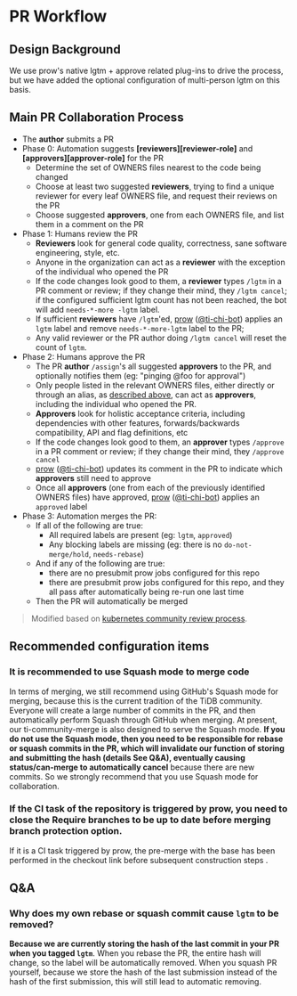 # PR Workflow 

## Design Background 

We use prow's native lgtm + approve related plug-ins to drive the process, but we have added the optional configuration of multi-person lgtm on this basis. 

## Main PR Collaboration Process
- The **author** submits a PR
- Phase 0: Automation suggests **[reviewers][reviewer-role]** and **[approvers][approver-role]** for the PR
  - Determine the set of OWNERS files nearest to the code being changed
  - Choose at least two suggested **reviewers**, trying to find a unique reviewer for every leaf
    OWNERS file, and request their reviews on the PR
  - Choose suggested **approvers**, one from each OWNERS file, and list them in a comment on the PR
- Phase 1: Humans review the PR
  - **Reviewers** look for general code quality, correctness, sane software engineering, style, etc.
  - Anyone in the organization can act as a **reviewer** with the exception of the individual who
    opened the PR
  - If the code changes look good to them, a **reviewer** types `/lgtm` in a PR comment or review;
    if they change their mind, they `/lgtm cancel`;
    if the configured sufficient lgtm count has not been reached, the bot will add `needs-*-more -lgtm` label.    
  - If sufficient **reviewers** have `/lgtm`'ed, [prow](https://prow.tidb.net)
    ([@ti-chi-bot](https://github.com/apps/ti-chi-bot)) applies an `lgtm` label and remove `needs-*-more-lgtm` label to the PR;
  - Any valid reviewer or the PR author doing `/lgtm cancel` will reset the count of `lgtm`. 
- Phase 2: Humans approve the PR
  - The PR **author** `/assign`'s all suggested **approvers** to the PR, and optionally notifies
    them (eg: "pinging @foo for approval")
  - Only people listed in the relevant OWNERS files, either directly or through an alias, as [described
    above](#owners_aliases), can act as **approvers**, including the individual who opened the PR.
  - **Approvers** look for holistic acceptance criteria, including dependencies with other features,
    forwards/backwards compatibility, API and flag definitions, etc
  - If the code changes look good to them, an **approver** types `/approve` in a PR comment or
    review; if they change their mind, they `/approve cancel`
  - [prow](https://prow.tidb.net) ([@ti-chi-bot](https://github.com/apps/ti-chi-bot)) updates its
    comment in the PR to indicate which **approvers** still need to approve
  - Once all **approvers** (one from each of the previously identified OWNERS files) have approved,
    [prow](https://prow.tidb.net) ([@ti-chi-bot](https://github.com/apps/ti-chi-bot)) applies an
    `approved` label
- Phase 3: Automation merges the PR:
  - If all of the following are true:
    - All required labels are present (eg: `lgtm`, `approved`)
    - Any blocking labels are missing (eg: there is no `do-not-merge/hold`, `needs-rebase`)
  - And if any of the following are true:
    - there are no presubmit prow jobs configured for this repo
    - there are presubmit prow jobs configured for this repo, and they all pass after automatically
      being re-run one last time
  - Then the PR will automatically be merged

> Modified based on [kubernetes community review process](https://github.com/kubernetes/community/blob/master/contributors/guide/owners.md#code-review-using-owners-files).

## Recommended configuration items 

### It is recommended to use Squash mode to merge code

In terms of merging, we still recommend using GitHub's Squash mode for merging, because this is the current tradition of the TiDB community. Everyone will create a large number of commits in the PR, and then automatically perform Squash through GitHub when merging. At present, our ti-community-merge is also designed to serve the Squash mode. **If you do not use the Squash mode, then you need to be responsible for rebase or squash commits in the PR, which will invalidate our function of storing and submitting the hash (details See Q&A), eventually causing status/can-merge to automatically cancel** because there are new commits. So we strongly recommend that you use Squash mode for collaboration. 

### If the CI task of the repository is triggered by prow, you need to close the Require branches to be up to date before merging branch protection option. 

If it is a CI task triggered by prow, the pre-merge with the base has been performed in the checkout link before subsequent construction steps . 

## Q&A 

### Why does my own rebase or squash commit cause `lgtm` to be removed? 

**Because we are currently storing the hash of the last commit in your PR when you tagged `lgtm`**. When you rebase the PR, the entire hash will change, so the label will be automatically removed. When you squash PR yourself, because we store the hash of the last submission instead of the hash of the first submission, this will still lead to automatic removing.
